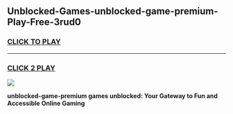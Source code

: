 
## Unblocked-Games-unblocked-game-premium-Play-Free-3rud0
<h3>
<a href="https://premium76.site?title=unblocked-game-premium&ref=10A">CLICK TO PLAY</a></h3>
<hr>

<h3>
<a href="https://premium76.site?title=unblocked-game-premium&ref=10A">CLICK 2 PLAY</a>
  
</h3>

<a href="https://premium76.site?title=unblocked-game-premium&ref=10A"><img src="https://clearcache.store/games.png"></a>


**unblocked-game-premium games unblocked: Your Gateway to Fun and Accessible Online Gaming**
